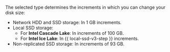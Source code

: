 The selected type determines the increments in which you can change your disk size:

* Network HDD and SSD storage: In 1 GB increments.
* Local SSD storage:
   * For **Intel Cascade Lake**: In increments of 100 GB.
   * For **Intel Ice Lake**: In {{ local-ssd-v3-step }} increments.
* Non-replicated SSD storage: In increments of 93 GB.
